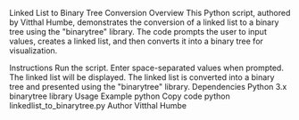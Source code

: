 Linked List to Binary Tree Conversion
Overview
This Python script, authored by Vitthal Humbe, demonstrates the conversion of a linked list to a binary tree using the "binarytree" library. The code prompts the user to input values, creates a linked list, and then converts it into a binary tree for visualization.

Instructions
Run the script.
Enter space-separated values when prompted.
The linked list will be displayed.
The linked list is converted into a binary tree and presented using the "binarytree" library.
Dependencies
Python 3.x
binarytree library
Usage Example
python
Copy code
python linkedlist_to_binarytree.py
Author
Vitthal Humbe
